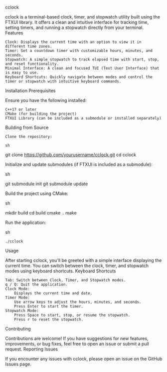 cclock

cclock is a terminal-based clock, timer, and stopwatch utility built using the FTXUI library. It offers a clean and intuitive interface for tracking time, setting timers, and running a stopwatch directly from your terminal.
Features

    Clock: Displays the current time with an option to view it in different time zones.
    Timer: Set a countdown timer with customizable hours, minutes, and seconds.
    Stopwatch: A simple stopwatch to track elapsed time with start, stop, and reset functionality.
    Minimal Interface: A clean and focused TUI (Text User Interface) that is easy to use.
    Keyboard Shortcuts: Quickly navigate between modes and control the timer or stopwatch with intuitive keyboard commands.

Installation
Prerequisites

Ensure you have the following installed:

    C++17 or later
    CMake (for building the project)
    FTXUI Library (can be included as a submodule or installed separately)
Building from Source

    Clone the repository:

    sh

git clone https://github.com/yourusername/cclock.git
cd cclock

Initialize and update submodules (if FTXUI is included as a submodule):

sh

git submodule init
git submodule update

Build the project using CMake:

sh

mkdir build
cd build
cmake ..
make

Run the application:

sh

    ./cclock

Usage

After starting cclock, you'll be greeted with a simple interface displaying the current time. You can switch between the clock, timer, and stopwatch modes using keyboard shortcuts.
Keyboard Shortcuts

    Tab: Switch between Clock, Timer, and Stopwatch modes.
    q / Q: Quit the application.
    Clock Mode:
        Displays the current time and date.
    Timer Mode:
        Use arrow keys to adjust the hours, minutes, and seconds.
        Press Enter to start the timer.
    Stopwatch Mode:
        Press Space to start, stop, or resume the stopwatch.
        Press r to reset the stopwatch.

Contributing

Contributions are welcome! If you have suggestions for new features, improvements, or bug fixes, feel free to open an issue or submit a pull request.
Reporting Issues

If you encounter any issues with cclock, please open an issue on the GitHub Issues page.
